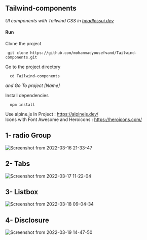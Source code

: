 ## Tailwind-components

*UI components with Tailwind CSS in [headlessui.dev](https://headlessui.dev/)*

#### Run

Clone the project

     git clone https://github.com/mohammadyousefvand/Tailwind-components.git

Go to the project directory

      cd Tailwind-components
*and Go To project [Name]*

Install dependencies

      npm install
      
Use alpine.js In Project : https://alpinejs.dev/
<br/>
Icons with Font Awesome and Heroicons : https://heroicons.com/

## 1- radio Group

![Screenshot from 2022-03-16 21-33-47](https://user-images.githubusercontent.com/91375726/158657737-8d2c632f-a8ba-4591-a042-9b5ca09f5dda.png)

## 2- Tabs

![Screenshot from 2022-03-17 11-22-04](https://user-images.githubusercontent.com/91375726/158762602-1c541454-ac91-4456-87ad-6f9bd0dcd9dd.png)

## 3- Listbox

![Screenshot from 2022-03-18 09-04-34](https://user-images.githubusercontent.com/91375726/158943865-1833152c-7274-4b9f-9438-e5437b997c02.png)

## 4- Disclosure

![Screenshot from 2022-03-19 14-47-50](https://user-images.githubusercontent.com/91375726/159119048-6f9dc875-8620-4860-bb64-fb2b21134687.png)

